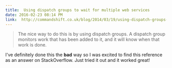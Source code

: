 ```yaml
---
title:  Using dispatch groups to wait for multiple web services
date: 2016-02-23 08:14 PM
link:  http://commandshift.co.uk/blog/2014/03/19/using-dispatch-groups-to-wait-for-multiple-web-services/
---
```


>  The nice way to do this is by using dispatch groups. A dispatch group monitors work that has been added to it, and it will know when that work is done.

I've definitely done this the **bad** way so I was excited to find this reference as an answer on StackOverflow. Just tried it out and it worked great!
